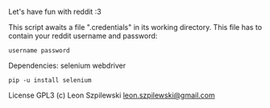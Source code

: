 Let's have fun with reddit :3

This script awaits a file ".credentials" in its working directory. This file has to contain your reddit username and password:

    username password


Dependencies: selenium webdriver

    pip -u install selenium


License GPL3
(c) Leon Szpilewski
leon.szpilewski@gmail.com

